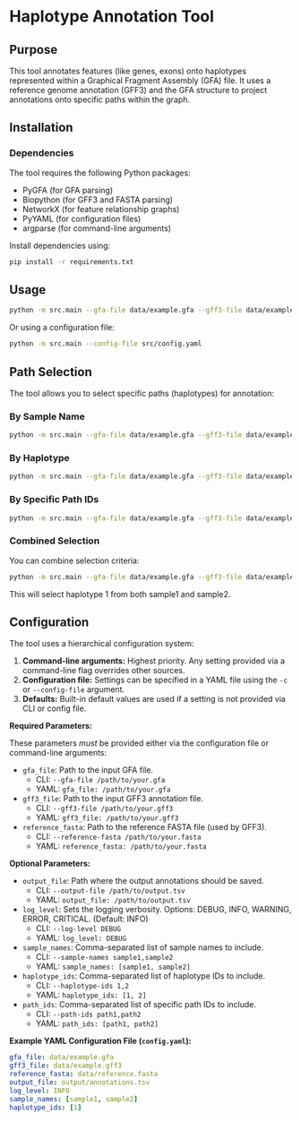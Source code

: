 # Haplotype Annotation Tool

## Purpose

This tool annotates features (like genes, exons) onto haplotypes represented within a Graphical Fragment Assembly (GFA) file. It uses a reference genome annotation (GFF3) and the GFA structure to project annotations onto specific paths within the graph.

## Installation

### Dependencies

The tool requires the following Python packages:
- PyGFA (for GFA parsing)
- Biopython (for GFF3 and FASTA parsing)
- NetworkX (for feature relationship graphs)
- PyYAML (for configuration files)
- argparse (for command-line arguments)

Install dependencies using:

```bash
pip install -r requirements.txt
```

## Usage

```bash
python -m src.main --gfa-file data/example.gfa --gff3-file data/example.gff3 --reference-fasta data/reference.fasta
```

Or using a configuration file:

```bash
python -m src.main --config-file src/config.yaml
```

## Path Selection

The tool allows you to select specific paths (haplotypes) for annotation:

### By Sample Name

```bash
python -m src.main --gfa-file data/example.gfa --gff3-file data/example.gff3 --reference-fasta data/reference.fasta --sample-names sample1,sample2
```

### By Haplotype

```bash
python -m src.main --gfa-file data/example.gfa --gff3-file data/example.gff3 --reference-fasta data/reference.fasta --haplotype-ids 1
```

### By Specific Path IDs

```bash
python -m src.main --gfa-file data/example.gfa --gff3-file data/example.gff3 --reference-fasta data/reference.fasta --path-ids path1,path2
```

### Combined Selection

You can combine selection criteria:

```bash
python -m src.main --gfa-file data/example.gfa --gff3-file data/example.gff3 --reference-fasta data/reference.fasta --sample-names sample1,sample2 --haplotype-ids 1
```

This will select haplotype 1 from both sample1 and sample2.

## Configuration

The tool uses a hierarchical configuration system:

1.  **Command-line arguments:** Highest priority. Any setting provided via a command-line flag overrides other sources.
2.  **Configuration file:** Settings can be specified in a YAML file using the `-c` or `--config-file` argument.
3.  **Defaults:** Built-in default values are used if a setting is not provided via CLI or config file.

**Required Parameters:**

These parameters *must* be provided either via the configuration file or command-line arguments:

*   `gfa_file`: Path to the input GFA file.
    *   CLI: `--gfa-file /path/to/your.gfa`
    *   YAML: `gfa_file: /path/to/your.gfa`
*   `gff3_file`: Path to the input GFF3 annotation file.
    *   CLI: `--gff3-file /path/to/your.gff3`
    *   YAML: `gff3_file: /path/to/your.gff3`
*   `reference_fasta`: Path to the reference FASTA file (used by GFF3).
    *   CLI: `--reference-fasta /path/to/your.fasta`
    *   YAML: `reference_fasta: /path/to/your.fasta`

**Optional Parameters:**

*   `output_file`: Path where the output annotations should be saved.
    *   CLI: `--output-file /path/to/output.tsv`
    *   YAML: `output_file: /path/to/output.tsv`
*   `log_level`: Sets the logging verbosity. Options: DEBUG, INFO, WARNING, ERROR, CRITICAL. (Default: INFO)
    *   CLI: `--log-level DEBUG`
    *   YAML: `log_level: DEBUG`
*   `sample_names`: Comma-separated list of sample names to include.
    *   CLI: `--sample-names sample1,sample2`
    *   YAML: `sample_names: [sample1, sample2]`
*   `haplotype_ids`: Comma-separated list of haplotype IDs to include.
    *   CLI: `--haplotype-ids 1,2`
    *   YAML: `haplotype_ids: [1, 2]`
*   `path_ids`: Comma-separated list of specific path IDs to include.
    *   CLI: `--path-ids path1,path2`
    *   YAML: `path_ids: [path1, path2]`

**Example YAML Configuration File (`config.yaml`):**

```yaml
gfa_file: data/example.gfa
gff3_file: data/example.gff3
reference_fasta: data/reference.fasta
output_file: output/annotations.tsv
log_level: INFO
sample_names: [sample1, sample2]
haplotype_ids: [1]
```


